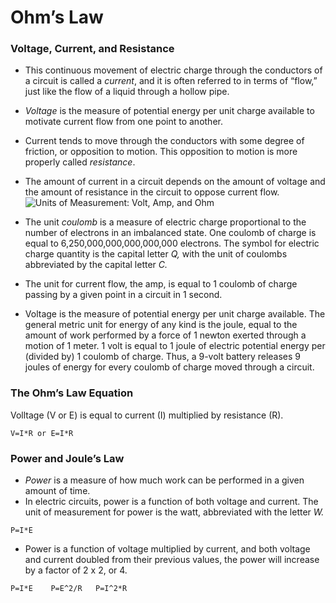 # Ohm’s Law
### Voltage, Current, and Resistance
- This continuous movement of electric charge through the conductors of a circuit is called a *current*, and it is often referred to in terms of “flow,” just like the flow of a liquid through a hollow pipe.
- *Voltage* is the measure of potential energy per unit charge available to motivate current flow from one point to another.
- Current tends to move through the conductors with some degree of friction, or opposition to motion. This opposition to motion is more properly called *resistance*.
- The amount of current in a circuit depends on the amount of voltage and the amount of resistance in the circuit to oppose current flow.
![Units of Measurement: Volt, Amp, and Ohm](https://www.allaboutcircuits.com/uploads/articles/units-measurement-electrical-current.png)

- The unit *coulomb* is a measure of electric charge proportional to the number of electrons in an imbalanced state. One coulomb of charge is equal to 6,250,000,000,000,000,000 electrons. The symbol for electric charge quantity is the capital letter *Q,* with the unit of coulombs abbreviated by the capital letter *C.*
- The unit for current flow, the amp, is equal to 1 coulomb of charge passing by a given point in a circuit in 1 second.
- Voltage is the measure of potential energy per unit charge available. The general metric unit for energy of any kind is the joule, equal to the amount of work performed by a force of 1 newton exerted through a motion of 1 meter. 1 volt is equal to 1 joule of electric potential energy per (divided by) 1 coulomb of charge. Thus, a 9-volt battery releases 9 joules of energy for every coulomb of charge moved through a circuit.

### The Ohm’s Law Equation
Volltage (V or E) is equal to current (I) multiplied by resistance (R).
```
V=I*R or E=I*R
```

### Power and Joule’s Law
- *Power* is a measure of how much work can be performed in a given amount of time. 
- In electric circuits, power is a function of both voltage and current. The unit of measurement for power is the watt, abbreviated with the letter *W.*
```
P=I*E
```
- Power is a function of voltage multiplied by current, and both voltage and current doubled from their previous values, the power will increase by a factor of 2 x 2, or 4.

```
P=I*E    P=E^2/R   P=I^2*R
```
